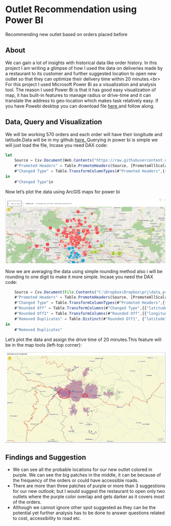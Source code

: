 # Outlet Recommendation using Power BI
Recommending new outlet based on orders placed before

## About
We can gain a lot of insights with historical data like order history. In this project I am writing a glimpse of how I used the data on deliveries made by a restaurant to its customer and further suggested location to open new outlet so that they can optimize their delivery time within 20 minutes.<br\>
For this project I used Microsoft Power Bi as a visualization and analysis tool. The reason I used Power Bi is that it has good easy visualization of map, it has built-in features to manage radius or drive-time and it can translate the address to geo-location which makes task relatively easy.
If you have Powebi desktop you can download file <a href="/recommend_outlet.pbix" target="_blank"> here </a>and follow along.

## Data, Query and Visualization
We will be working 570 orders and each order will have their longitude and latitude.Data will be in my github  <a href="/data/outlet_analysis.csv" target="_blank">here. </a>
Querying in power bi is simple we will just load the file, Incase you need DAX code:

```javascript
let
    Source = Csv.Document(Web.Contents("https://raw.githubusercontent.com/roesta07/Outlet-Recommendation/main/data/outlet_analysis.csv"),[Delimiter=",", Columns=5, Encoding=1252,     QuoteStyle=QuoteStyle.None]),
    #"Promoted Headers" = Table.PromoteHeaders(Source, [PromoteAllScalars=true]),
    #"Changed Type" = Table.TransformColumnTypes(#"Promoted Headers",{{"order_no", Int64.Type}, {"district", type text}, {"address", type text}, {"latitude", type number}, {"longitude", type number}})
in
    #"Changed Type"in

```
Now let’s plot the data using ArcGIS maps for power bi

<img src="/img/capture1.PNG" alt="delivery distrubution">

Now we are averaging the data using simple rounding method also i will be rounding to one digit to make it more simple. Incase you need the DAX code:
```javascript
    Source = Csv.Document(File.Contents("C:\Dropbox\Dropbox\prj\data_projects\outlet location\outlet_analysis.csv"),[Delimiter=",", Columns=5, Encoding=1252,                         QuoteStyle=QuoteStyle.None]),
    #"Promoted Headers" = Table.PromoteHeaders(Source, [PromoteAllScalars=true]),
    #"Changed Type" = Table.TransformColumnTypes(#"Promoted Headers",{{"order_no", Int64.Type}, {"district", type text}, {"address", type text}, {"latitude", type number},           {"longitude", type number}}),
    #"Rounded Off" = Table.TransformColumns(#"Changed Type",{{"latitude", each Number.Round(_, 1), type number}}),
    #"Rounded Off1" = Table.TransformColumns(#"Rounded Off",{{"longitude", each Number.Round(_, 1), type number}}),
    #"Removed Duplicates" = Table.Distinct(#"Rounded Off1", {"latitude", "longitude"})
in
    #"Removed Duplicates"
```
Let’s plot the data and assign the drive time of 20 minutes.This feature will be in the map tools (left-top corner):

<img src="/img/capture2.PNG" alt="delivery distrubution" >


## Findings and Suggestion
-	We can see all the probable locations for our new outlet colored in purple. We can see the big patches in the middle, it can be because of the frequency of the orders or could have accessible roads.
-	 There are more than three patches of purple or more than 3 suggestions for our new outlook; but I would suggest the restaurant to open only two outlets where the purple color overlap and gets darker as it covers most of the orders.
-	Although we cannot ignore other spot suggested as they can be the potential yet further analysis has to be done to answer questions related to cost, accessibility to road etc.






